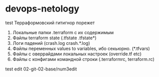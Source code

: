 # devops-netology
test
Терраформовский гитигнор порежет
1. Локальные папки .terraform с их содержимым
2. Файлы terraform state (.tfstate .tfstate*)
3. Логи падений (crash.log crash.*.log)
4. Файлы переменных values to variables, ибо секьюрно. (*.tfvars)
5. Файлы с оверрайдами локальных настроек (override.tf etc)
6. Файлы с конфигами командной строки (.terraformrc, terraform.rc)

test edit
02-git-02-base/num3edit